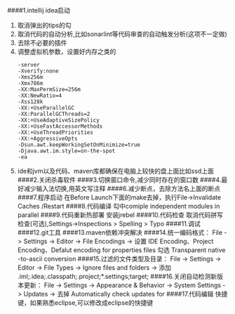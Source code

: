 ####1.intellij idea启动
   1. 取消弹出的tips的勾
   2. 取消代码的自动分析,比如sonarlint等代码审查的自动触发分析(这项不一定做)
   3. 去除不必要的插件
   4. 调整虚拟机参数，设置好内存之类的
       ```
       -server
       -Xverify:none
       -Xms256m
       -Xmx786m
       -XX:MaxPermSize=256m
       -XX:NewRatio=4
       -Xss128k
       -XX:+UseParallelGC
       -XX:ParallelGCThreads=2
       -XX:+UseAdaptiveSizePolicy
       -XX:+UseFastAccessorMethods
       -XX:+UseThreadPriorities
       -XX:+AggressiveOpts
       -Dsun.awt.keepWorkingSetOnMinimize=true
       -Djava.awt.im.style=on-the-spot
       -ea 
       ```            
   5. ide和jvm以及代码、maven库都确保在电脑上较快的盘上面比如ssd上面
####2.关闭杀毒软件
####3.切换窗口命令,减少同时存在的窗口数
####4.最好减少输入法切换,用英文写注释
####6.减少断点，去除方法名上面的断点
####7.程序启动
    在Before Launch下面的make去掉，执行File->Invalidate Caches /Restart 
####8.代码编译
    勾中comiple independent modules in parallel
####9.代码重新热部署
    安装jrebel
####10.代码检查
    取消代码拼写检查(可选),Settings->Inspections > Spelling > Typo
####11.调试
####12.git工具
####13.maven依赖冲突解决
####14.统一编码格式：
    File -> Settings -> Editor -> File Encodings -> 设置 IDE Encoding、Project Encoding、Defalut encoding for properties files
    勾选 Transparent native -to-ascii conversion
####15.过滤的文件类型及目录：
    File -> Settings -> Editor -> File Types -> Ignore files and folders -> 添加 .iml;.idea;.classpath;.project;*.settings;target;
####16.关闭自动检测新版本更新：
    File -> Settings -> Appearance & Behavior -> System Settings -> Updates -> 去掉 Automatically check updates for
####17.代码编辑
    快捷键，如果熟悉eclipse,可以修改成eclipse的快捷键



